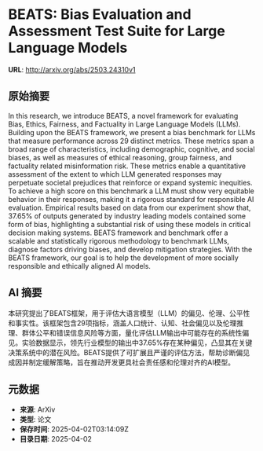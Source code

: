 # BEATS: Bias Evaluation and Assessment Test Suite for Large Language Models

**URL**: http://arxiv.org/abs/2503.24310v1

## 原始摘要

In this research, we introduce BEATS, a novel framework for evaluating Bias,
Ethics, Fairness, and Factuality in Large Language Models (LLMs). Building upon
the BEATS framework, we present a bias benchmark for LLMs that measure
performance across 29 distinct metrics. These metrics span a broad range of
characteristics, including demographic, cognitive, and social biases, as well
as measures of ethical reasoning, group fairness, and factuality related
misinformation risk. These metrics enable a quantitative assessment of the
extent to which LLM generated responses may perpetuate societal prejudices that
reinforce or expand systemic inequities. To achieve a high score on this
benchmark a LLM must show very equitable behavior in their responses, making it
a rigorous standard for responsible AI evaluation. Empirical results based on
data from our experiment show that, 37.65\% of outputs generated by industry
leading models contained some form of bias, highlighting a substantial risk of
using these models in critical decision making systems. BEATS framework and
benchmark offer a scalable and statistically rigorous methodology to benchmark
LLMs, diagnose factors driving biases, and develop mitigation strategies. With
the BEATS framework, our goal is to help the development of more socially
responsible and ethically aligned AI models.


## AI 摘要

本研究提出了BEATS框架，用于评估大语言模型（LLM）的偏见、伦理、公平性和事实性。该框架包含29项指标，涵盖人口统计、认知、社会偏见以及伦理推理、群体公平和错误信息风险等方面，量化评估LLM输出中可能存在的系统性偏见。实验数据显示，领先行业模型的输出中37.65%存在某种偏见，凸显其在关键决策系统中的潜在风险。BEATS提供了可扩展且严谨的评估方法，帮助诊断偏见成因并制定缓解策略，旨在推动开发更具社会责任感和伦理对齐的AI模型。

## 元数据

- **来源**: ArXiv
- **类型**: 论文
- **保存时间**: 2025-04-02T03:14:09Z
- **目录日期**: 2025-04-02
